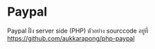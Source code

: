 # Paypal

Paypal ฝั่ง server side (PHP) ตัวอย่าง sourccode อยู่ที่ https://github.com/aukkarapong/php-paypal